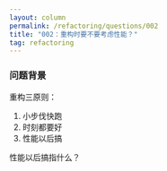 ```yaml
---
layout: column
permalink: /refactoring/questions/002
title: "002：重构时要不要考虑性能？"
tag: refactoring
---
```



### 问题背景

重构三原则：

1. 小步伐快跑
2. 时刻都要好
3. 性能以后搞

性能以后搞指什么？
